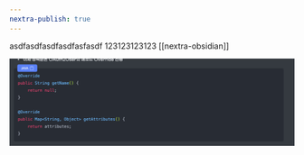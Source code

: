```yaml
---
nextra-publish: true
---
```

asdfasdfasdfasdfasfasdf
123123123123
[[nextra-obsidian]]

![Pasted%20image%2020230921145203.png](/img/Pasted%20image%2020230921145203.png)
